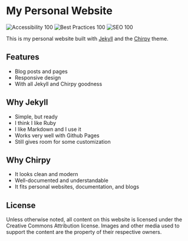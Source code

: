 # My Personal Website

![Accessibility 100](https://img.shields.io/badge/Accessibility-100-brightgreen)
![Best Practices 100](https://img.shields.io/badge/Best%20Practices-100-brightgreen)
![SEO 100](https://img.shields.io/badge/SEO-100-brightgreen)

This is my personal website built with [Jekyll](https://jekyllrb.com/) and the [Chirpy](https://github.com/cotes2020/jekyll-theme-chirpy) theme.

## Features

- Blog posts and pages
- Responsive design
- With all Jekyll and Chirpy goodness

## Why Jekyll

- Simple, but ready
- I think I like Ruby
- I like Markdown and I use it
- Works very well with Github Pages
- Still gives room for some customization

## Why Chirpy

- It looks clean and modern
- Well-documented and understandable
- It fits personal websites, documentation, and blogs

## License

Unless otherwise noted, all content on this website is licensed under the Creative Commons Attribution license. Images and other media used to support the content are the property of their respective owners.